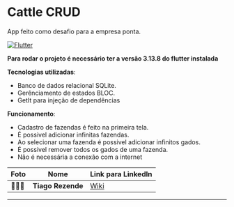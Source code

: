 # Cattle CRUD

App feito como desafio para a empresa ponta.

[![Flutter](https://img.shields.io/badge/Powered%20by-FLUTTER%20v3.13.8-blue)](https://flutter.dev/)

**Para rodar o projeto é necessário ter a versão 3.13.8 do flutter instalada**

**Tecnologias utilizadas**: 
- Banco de dados relacional SQLite.
- Gerênciamento de estados BLOC.
- GetIt para injeção de dependências

**Funcionamento**: 
- Cadastro de fazendas é feito na primeira tela.
- É possivel adicionar infinitas fazendas.
- Ao selecionar uma fazenda é possivel adicionar infinitos gados.
- É possivel remover todos os gados de uma fazenda.
- Não é necessária a conexão com a internet



| Foto                                                                                                                                                                                                    | Nome                  | Link para Linkedln                                                                                                                       |
| ------------------------------------------------------------------------------------------------------------------------------------------------------------------------------------------------------- | --------------------- | ------------------------------------------------------------------------------------------------------------------------------------ |
| 👨🏼‍💻     | **Tiago Rezende** | [Wiki](https://www.linkedin.com/in/tiago-rezende-274a1318a/)                   |


---

